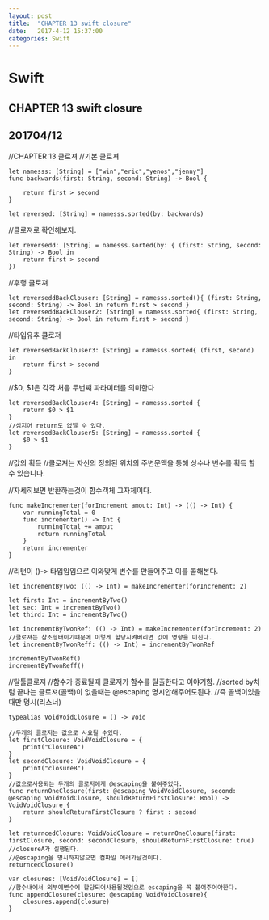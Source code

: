 ```yaml
---
layout: post
title:  "CHAPTER 13 swift closure"
date:   2017-4-12 15:37:00
categories: Swift
---
```


Swift 
========




CHAPTER 13 swift closure
---
201704/12
---


//CHAPTER 13 클로져
//기본 클로져

~~~
let namesss: [String] = ["win","eric","yenos","jenny"]
func backwards(first: String, second: String) -> Bool {
    
    return first > second
}

let reversed: [String] = namesss.sorted(by: backwards)
~~~

//클로져로 확인해보자.

~~~
let reversedd: [String] = namesss.sorted(by: { (first: String, second: String) -> Bool in
    return first > second
})
~~~

//후행 클로져

~~~
let reverseddBackClouser: [String] = namesss.sorted(){ (first: String, second: String) -> Bool in return first > second }
let reverseddBackClouser2: [String] = namesss.sorted{ (first: String, second: String) -> Bool in return first > second }
~~~

//타입유추 클로저

~~~
let reversedBackClouser3: [String] = namesss.sorted{ (first, second) in
    return first > second
}
~~~

//$0, $1은 각각 처음 두번쨰 파라미터를 의미한다

~~~
let reversedBackClouser4: [String] = namesss.sorted {
    return $0 > $1
}
//심지어 return도 없앨 수 있다.
let reversedBackClouser5: [String] = namesss.sorted {
    $0 > $1
}
~~~

//값의 획득
//클로져는 자신의 정의된 위치의 주변문맥을 통해 상수나 변수를 획득 할 수 있습니다.

//자세히보면 반환하는것이 함수객체 그자체이다.

~~~
func makeIncrementer(forIncrement amout: Int) -> (() -> Int) {
    var runningTotal = 0
    func incrementer() -> Int {
        runningTotal += amout
        return runningTotal
    }
    return incrementer
}
~~~

//리턴이 ()-> 타입임임으로 이와맞게 변수를 만들어주고 이를 콜해본다.

~~~
let incrementByTwo: (() -> Int) = makeIncrementer(forIncrement: 2)

let first: Int = incrementByTwo()
let sec: Int = incrementByTwo()
let third: Int = incrementByTwo()

let incrementByTwonRef: (() -> Int) = makeIncrementer(forIncrement: 2)
//클로져는 참조형태이기떄문에 이렇게 할당시켜버리면 값에 영향을 미친다.
let incrementByTwonReff: (() -> Int) = incrementByTwonRef

incrementByTwonRef()
incrementByTwonReff()
~~~

//탈툴클로져
//함수가 종료될때 클로저가 함수를 탈출한다고 이야기함.
//sorted by처럼 끝나는 클로져(콜백)이 없을때는 @escaping 명시안해주어도된다.
//즉 콜백이있을때만 명시(리스너)

~~~
typealias VoidVoidClosure = () -> Void

//두개의 클로저는 값으로 사요될 수있다.
let firstClosure: VoidVoidClosure = {
    print("ClosureA")
}
let secondClosure: VoidVoidClosure = {
    print("closureB")
}
//값으로사용되는 두개의 클로저에게 @escaping을 붙여주었다.
func returnOneClosure(first: @escaping VoidVoidClosure, second: @escaping VoidVoidClosure, shouldReturnFirstClosure: Bool) -> VoidVoidClosure {
    return shouldReturnFirstClosure ? first : second
}

let returncedClosure: VoidVoidClosure = returnOneClosure(first: firstClosure, second: secondClosure, shouldReturnFirstClosure: true)
//closureA가 실행된다.
//@escaping을 명시하지않으면 컴파일 에러가날것이다.
returncedClosure()

var closures: [VoidVoidClosure] = []
//함수내에서 외부에변수에 할당되어사용될것임으로 escaping을 꼭 붙여주어야한다.
func appendClosure(closure: @escaping VoidVoidClosure){
    closures.append(closure)
}
~~~